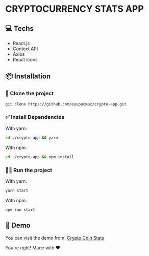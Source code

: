 # CRYPTOCURRENCY STATS APP

## 💻 Techs
- React.js
- Context API
- Axios
- React Icons
## 📦 Installation

### 📝 Clone the project

```bash
git clone https://github.com/eyupucmaz/crypto-app.git
```
### ✅ Install Dependencies
With yarn:
```bash
cd ./crypto-app && yarn
```
With npm:
```bash
cd ./crypto-app && npm install
```
### 🏃‍♂️ Run the project
With yarn:
```bash
yarn start
```
With npm:
```
npm run start
```
## 🔴 Demo
You can visit the demo from: [Crypto Coin Stats](https://crypto-app-swart.vercel.app/)

You're right! Made with ❤️ 